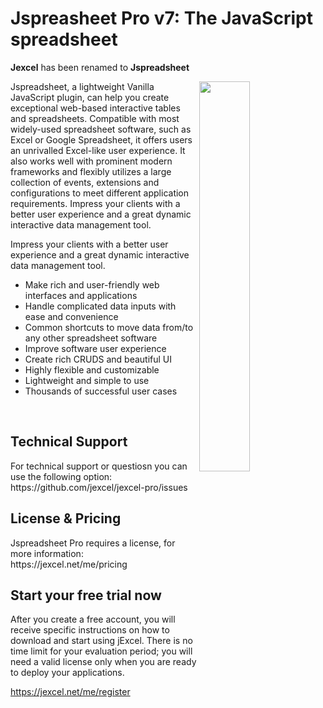 # Jspreasheet Pro v7: The JavaScript spreadsheet

<b>Jexcel</b> has been renamed to <b>Jspreadsheet</b>

<img src='https://jexcel.net/templates/default/img/jexcel-spreadsheet.png' align="right" width="40%">

Jspreadsheet, a lightweight Vanilla JavaScript plugin, can help you create exceptional web-based interactive tables and spreadsheets. Compatible with most widely-used spreadsheet software, such as Excel or Google Spreadsheet, it offers users an unrivalled Excel-like user experience. It also works well with prominent modern frameworks and flexibly utilizes a large collection of events, extensions and configurations to meet different application requirements. Impress your clients with a better user experience and a great dynamic interactive data management tool.

Impress your clients with a better user experience and a great dynamic interactive data management tool.

*   Make rich and user-friendly web interfaces and applications
*   Handle complicated data inputs with ease and convenience
*   Common shortcuts to move data from/to any other spreadsheet software
*   Improve software user experience
*   Create rich CRUDS and beautiful UI
*   Highly flexible and customizable
*   Lightweight and simple to use
*   Thousands of successful user cases


<br>

<h2>Technical Support</h2>
For technical support or questiosn you can use the following option:
https://github.com/jexcel/jexcel-pro/issues

<br>

<h2>License & Pricing</h2>
Jspreadsheet Pro requires a license, for more information:
https://jexcel.net/me/pricing

<br>

<h2>Start your free trial now</h2>
After you create a free account, you will receive specific instructions on how to download and start using jExcel. There is no time limit for your evaluation period; you will need a valid license only when you are ready to deploy your applications.

https://jexcel.net/me/register 
